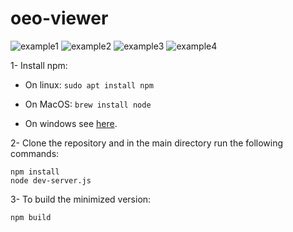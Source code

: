 # oeo-viewer

![example1](<./screenshots/oeo-viewer-screenshot-1.png.png>) 
![example2](<./screenshots/oeo-viewer-screenshot-2.png.png>) 
![example3](<./screenshots/oeo-viewer-screenshot-3.png.png>) 
![example4](<./screenshots/oeo-viewer-screenshot-4.png.png>) 

1- Install npm:

- On linux: `sudo apt install npm`

- On MacOS: `brew install node`

- On windows see [here](https://docs.npmjs.com/downloading-and-installing-node-js-and-npm).

2-  Clone the repository and in the main directory run the following commands:

    npm install
    node dev-server.js



3- To build the minimized version:
    
    npm build
